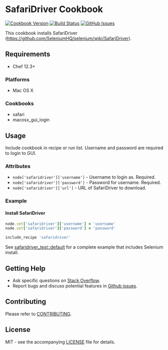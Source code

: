 # SafariDriver Cookbook

[![Cookbook Version](http://img.shields.io/cookbook/v/safaridriver.svg?style=flat-square)][supermarket]
[![Build Status](http://img.shields.io/travis/dhoer/chef-safaridriver.svg?style=flat-square)][travis]
[![GitHub Issues](http://img.shields.io/github/issues/dhoer/chef-safaridriver.svg?style=flat-square)][github]

[supermarket]: https://supermarket.chef.io/cookbooks/safaridriver
[travis]: https://travis-ci.org/dhoer/chef-safaridriver
[github]: https://github.com/dhoer/chef-safaridriver/issues

This cookbook installs SafariDriver (https://github.com/SeleniumHQ/selenium/wiki/SafariDriver).

## Requirements

- Chef 12.3+

### Platforms

- Mac OS X

### Cookbooks

- safari 
- macosx_gui_login 

## Usage

Include cookbook in recipe or run list. Username and password are required to login to GUI.  

### Attributes

- `node['safaridriver']['username']` - Username to login as. Required.
- `node['safaridriver']['password']` -  Password for username. Required.
- `node['safaridriver']['url']` - URL of SafariDriver to download.

### Example

#### Install SafariDriver 

```ruby
node.set['safaridriver']['username'] = 'username'
node.set['safaridriver']['password'] = 'password'

include_recipe 'safaridriver'
```

See [safaridriver_test::default](https://github.com/dhoer/chef-safaridriver/blob/master/test/fixtures/cookbooks/safaridriver_test/recipes/default.rb) 
for a complete example that includes Selenium install.

## Getting Help

- Ask specific questions on [Stack Overflow](http://stackoverflow.com/questions/tagged/safaridriver).
- Report bugs and discuss potential features in [Github issues](https://github.com/dhoer/chef-safaridriver/issues).

## Contributing

Please refer to [CONTRIBUTING](https://github.com/dhoer/chef-safaridriver/blob/master/CONTRIBUTING.md).

## License

MIT - see the accompanying [LICENSE](https://github.com/dhoer/chef-safaridriver/blob/master/LICENSE.md) file for details.
